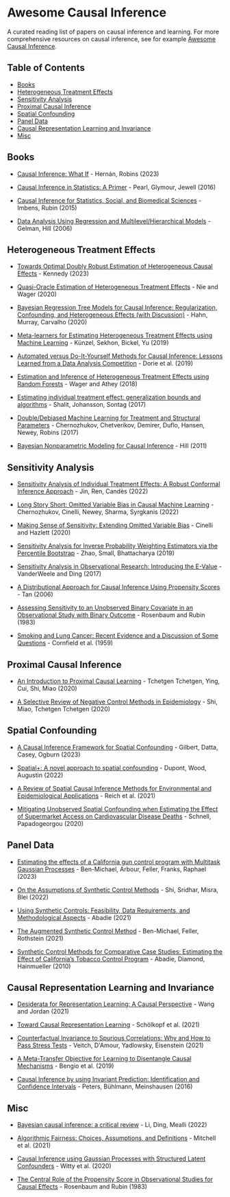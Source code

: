 # Awesome Causal Inference

A curated reading list of papers on causal inference and learning. For more comprehensive resources on causal inference, see for example [Awesome Causal Inference](https://github.com/matteocourthoud/awesome-causal-inference).

## Table of Contents

- [Books](#books)
- [Heterogeneous Treatment Effects](#heterogeneous-treatment-effects)
- [Sensitivity Analysis](#sensitivity-analysis)
- [Proximal Causal Inference](#proximal-causal-inference)
- [Spatial Confounding](#spatial-confounding)
- [Panel Data](#panel-data)
- [Causal Representation Learning and Invariance](#causal-representation-learning-and-invariance)
- [Misc](#misc)

## Books

- [Causal Inference: What If](https://www.hsph.harvard.edu/miguel-hernan/causal-inference-book/) - Hernán, Robins (2023)

- [Causal Inference in Statistics: A Primer](https://www.wiley.com/en-us/Causal+Inference+in+Statistics%3A+A+Primer-p-9781119186847) - Pearl, Glymour, Jewell (2016)

- [Causal Inference for Statistics, Social, and Biomedical Sciences](https://www.cambridge.org/core/books/causal-inference-for-statistics-social-and-biomedical-sciences/71126BE90C58F1A431FE9B2DD07938AB) - Imbens, Rubin (2015)

- [Data Analysis Using Regression and Multilevel/Hierarchical Models](https://www.cambridge.org/highereducation/books/data-analysis-using-regression-and-multilevel-hierarchical-models/32A29531C7FD730C3A68951A17C9D983#overview) - Gelman, Hill (2006)

## Heterogeneous Treatment Effects

- [Towards Optimal Doubly Robust Estimation of Heterogeneous Causal Effects](https://arxiv.org/pdf/2004.14497.pdf) - Kennedy (2023)
  
- [Quasi-Oracle Estimation of Heterogeneous Treatment Effects](https://arxiv.org/pdf/1712.04912.pdf) - Nie and Wager (2020)
  
- [Bayesian Regression Tree Models for Causal Inference: Regularization, Confounding, and Heterogeneous Effects (with Discussion)](https://projecteuclid.org/journals/bayesian-analysis/volume-15/issue-3/Bayesian-Regression-Tree-Models-for-Causal-Inference--Regularization-Confounding/10.1214/19-BA1195.full) - Hahn, Murray, Carvalho (2020)
  
- [Meta-learners for Estimating Heterogeneous Treatment Effects using Machine Learning](https://arxiv.org/pdf/1706.03461.pdf) - Künzel, Sekhon, Bickel, Yu (2019)
  
- [Automated versus Do-It-Yourself Methods for Causal Inference: Lessons Learned from a Data Analysis Competition](https://projecteuclid.org/journals/statistical-science/volume-34/issue-1/Automated-versus-Do-It-Yourself-Methods-for-Causal-Inference/10.1214/18-STS667.full) - Dorie et al. (2019)
  
- [Estimation and Inference of Heterogeneous Treatment Effects using Random Forests](https://www.tandfonline.com/doi/full/10.1080/01621459.2017.1319839) - Wager and Athey (2018)
  
- [Estimating individual treatment effect: generalization bounds and algorithms](https://proceedings.mlr.press/v70/shalit17a.html) - Shalit, Johansson, Sontag (2017)
  
- [Double/Debiased Machine Learning for Treatment and Structural Parameters](https://arxiv.org/pdf/1608.00060.pdf) - Chernozhukov, Chetverikov, Demirer, Duflo, Hansen, Newey, Robins (2017)
  
- [Bayesian Nonparametric Modeling for Causal Inference](https://www.tandfonline.com/doi/abs/10.1198/jcgs.2010.08162) - Hill (2011)

## Sensitivity Analysis
  
- [Sensitivity Analysis of Individual Treatment Effects: A Robust Conformal Inference Approach](https://arxiv.org/pdf/2111.12161.pdf) - Jin, Ren, Candès (2022)

- [Long Story Short: Omitted Variable Bias in Causal Machine Learning](https://www.nber.org/system/files/working_papers/w30302/w30302.pdf) - Chernozhukov, Cinelli, Newey, Sharma, Syrgkanis (2022)

- [Making Sense of Sensitivity: Extending Omitted Variable Bias](https://academic.oup.com/jrsssb/article/82/1/39/7056023) - Cinelli and Hazlett (2020)

- [Sensitivity Analysis for Inverse Probability Weighting Estimators via the Percentile Bootstrap](https://academic.oup.com/jrsssb/article/81/4/735/7048357) - Zhao, Small, Bhattacharya (2019)

- [Sensitivity Analysis in Observational Research: Introducing the E-Value](https://www.acpjournals.org/doi/full/10.7326/M16-2607) - VanderWeele and Ding (2017)

- [A Distributional Approach for Causal Inference Using Propensity Scores](https://www.tandfonline.com/doi/abs/10.1198/016214506000000023) - Tan (2006)

- [Assessing Sensitivity to an Unobserved Binary Covariate in an Observational Study with Binary Outcome](https://rss.onlinelibrary.wiley.com/doi/abs/10.1111/j.2517-6161.1983.tb01242.x) - Rosenbaum and Rubin (1983)

- [Smoking and Lung Cancer: Recent Evidence and a Discussion of Some Questions](https://academic.oup.com/jnci/article/22/1/173/912572) - Cornfield et al. (1959)

## Proximal Causal Inference

- [An Introduction to Proximal Causal Learning](https://arxiv.org/pdf/2009.10982.pdf) - Tchetgen Tchetgen, Ying, Cui, Shi, Miao (2020)
  
- [A Selective Review of Negative Control Methods in Epidemiology](https://link.springer.com/article/10.1007/s40471-020-00243-4) - Shi, Miao, Tchetgen Tchetgen (2020)

## Spatial Confounding

- [A Causal Inference Framework for Spatial Confounding](https://arxiv.org/pdf/2112.14946.pdf) - Gilbert, Datta, Casey, Ogburn (2023)

- [Spatial+: A novel approach to spatial confounding](https://onlinelibrary.wiley.com/doi/full/10.1111/biom.13656) - Dupont, Wood, Augustin (2022)

- [A Review of Spatial Causal Inference Methods for Environmental and Epidemiological Applications](https://onlinelibrary.wiley.com/doi/full/10.1111/insr.12452) - Reich et al. (2021)

- [Mitigating Unobserved Spatial Confounding when Estimating the Effect of Supermarket Access on Cardiovascular Disease Deaths](https://arxiv.org/pdf/1907.12150.pdf) - Schnell, Papadogeorgou
 (2020)

## Panel Data

- [Estimating the effects of a California gun control program with Multitask Gaussian Processes](https://arxiv.org/pdf/2110.07006.pdf) - Ben-Michael, Arbour, Feller, Franks, Raphael (2023)

- [On the Assumptions of Synthetic Control Methods](https://proceedings.mlr.press/v151/shi22b.html) - Shi, Sridhar, Misra, Blei (2022)

- [Using Synthetic Controls: Feasibility, Data Requirements, and Methodological Aspects](https://pubs.aeaweb.org/doi/pdfplus/10.1257/jel.20191450) - Abadie (2021)

- [The Augmented Synthetic Control Method](https://www.tandfonline.com/doi/full/10.1080/01621459.2021.1929245?scroll=top&needAccess=true) - Ben-Michael, Feller, Rothstein (2021)
  
- [Synthetic Control Methods for Comparative Case Studies: Estimating the Effect of California’s Tobacco Control Program](https://www.tandfonline.com/doi/abs/10.1198/jasa.2009.ap08746) - Abadie, Diamond, Hainmueller (2010)

## Causal Representation Learning and Invariance

- [Desiderata for Representation Learning: A Causal Perspective](https://arxiv.org/pdf/2109.03795.pdf) - Wang and Jordan (2021)

- [Toward Causal Representation Learning](https://ieeexplore.ieee.org/stamp/stamp.jsp?tp=&arnumber=9363924) - Schölkopf et al. (2021)

- [Counterfactual Invariance to Spurious Correlations: Why and How to Pass Stress Tests](https://arxiv.org/pdf/2106.00545.pdf) - Veitch, D'Amour, Yadlowsky, Eisenstein (2021)

- [A Meta-Transfer Objective for Learning to Disentangle Causal Mechanisms](https://arxiv.org/pdf/1901.10912.pdf) -  Bengio et al. (2019)

- [Causal Inference by using Invariant Prediction: Identification and Confidence Intervals](https://academic.oup.com/jrsssb/article/78/5/947/7040653) - Peters, Bühlmann, Meinshausen (2016)

## Misc
 
- [Bayesian causal inference: a critical review](https://royalsocietypublishing.org/doi/full/10.1098/rsta.2022.0153) - Li, Ding, Mealli (2022)

- [Algorithmic Fairness: Choices, Assumptions, and Definitions](https://www.annualreviews.org/doi/pdf/10.1146/annurev-statistics-042720-125902) - Mitchell et al. (2021)

- [Causal Inference using Gaussian Processes with Structured Latent Confounders](https://proceedings.mlr.press/v119/witty20a.html) - Witty et al. (2020)
   
- [The Central Role of the Propensity Score in Observational Studies for Causal Effects](https://academic.oup.com/biomet/article/70/1/41/240879) - Rosenbaum and Rubin (1983)
